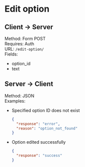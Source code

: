 # Edit option

## Client -> Server
Method: Form POST  
Requires: Auth  
URL: `/edit-option/`  
Fields:  
* option_id
* text

## Server -> Client
Method: JSON  
Examples:  
* Specified option ID does not exist

  ```json
  {
    "response": "error",
    "reason": "option_not_found"
  }
  ```

* Option edited successfully

  ```json
  {
    "response": "success"
  }
  ```

